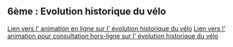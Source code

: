 
## 6ème : Evolution historique du vélo

[Lien vers l' animation en ligne sur l' évolution historique du vélo](images/evolution_velo.swf)
[Lien vers l' animation pour consultation hors-ligne sur l' évolution historique du vélo](images/evolution.exe)

